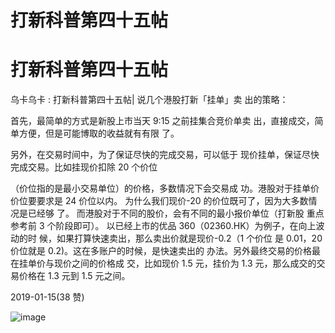 # 打新科普第四十五帖

# 打新科普第四十五帖

乌卡乌卡 : 打新科普第四十五帖| 说几个港股打新「挂单」卖 出的策略：

首先，最简单的方式是新股上市当天 9:15 之前挂集合竞价单卖 出，直接成交，简单方便，但是可能博取的收益就有有限 了。

另外，在交易时间中，为了保证尽快的完成交易，可以低于 现价挂单，保证尽快完成交易。比如挂现价扣除 20 个价位

（价位指的是最小交易单位）的价格，多数情况下会交易成 功。港股对于挂单价价位要要求是 24 价位以内。 为什么我们现价-20 的价位既可了，因为大多数情况是已经够 了。 而港股对于不同的股价，会有不同的最小报价单位（打新股 重点参考前 3 个阶段即可）。 以已经上市的优品 360（02360.HK）为例子，在向上波动的时 候，如果打算快速卖出，那么卖出价就是现价-0.2（1 个价位 是 0.01，20 价位就是 0.2)。这在多账户的时候，是快速卖出的 办法。另外最终交易的价格最在挂单价与现价之间的价格成 交，比如现价 1.5 元，挂价为 1.3 元，那么成交的交易价格在 1.3 元到 1.5 元之间。

2019-01-15(38 赞)

![image](img/Image_317.png)